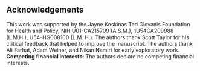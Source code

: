 ## Acknowledgements

This work was supported by the Jayne Koskinas Ted Giovanis Foundation for Health and Policy, NIH U01-CA215709 (A.S.M.), 1U54CA209988 (L.M.H.), U54-HG008100 (L.M. H.). The authors thank Scott Taylor for his critical feedback that helped to improve the manuscript. The authors thank Ali Farhat, Adam Weiner, and Nikan Namiri for early exploratory work. **Competing financial interests:** The authors declare no competing financial interests.
